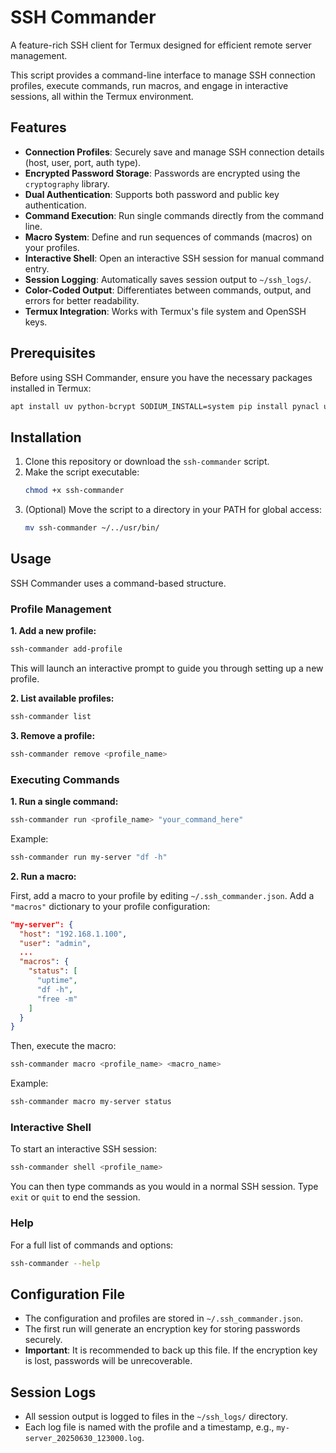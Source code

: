 # SSH Commander

A feature-rich SSH client for Termux designed for efficient remote server management.

This script provides a command-line interface to manage SSH connection profiles, execute commands, run macros, and engage in interactive sessions, all within the Termux environment.

## Features

- **Connection Profiles**: Securely save and manage SSH connection details (host, user, port, auth type).
- **Encrypted Password Storage**: Passwords are encrypted using the `cryptography` library.
- **Dual Authentication**: Supports both password and public key authentication.
- **Command Execution**: Run single commands directly from the command line.
- **Macro System**: Define and run sequences of commands (macros) on your profiles.
- **Interactive Shell**: Open an interactive SSH session for manual command entry.
- **Session Logging**: Automatically saves session output to `~/ssh_logs/`.
- **Color-Coded Output**: Differentiates between commands, output, and errors for better readability.
- **Termux Integration**: Works with Termux's file system and OpenSSH keys.

## Prerequisites

Before using SSH Commander, ensure you have the necessary packages installed in Termux:

```bash
apt install uv python-bcrypt SODIUM_INSTALL=system pip install pynacl uv pip install paramiko --system
```

## Installation

1. Clone this repository or download the `ssh-commander` script.
2. Make the script executable:
   ```bash
   chmod +x ssh-commander
   ```
3. (Optional) Move the script to a directory in your PATH for global access:
   ```bash
   mv ssh-commander ~/../usr/bin/
   ```

## Usage

SSH Commander uses a command-based structure.

### Profile Management

**1. Add a new profile:**

```bash
ssh-commander add-profile
```

This will launch an interactive prompt to guide you through setting up a new profile.

**2. List available profiles:**

```bash
ssh-commander list
```

**3. Remove a profile:**

```bash
ssh-commander remove <profile_name>
```

### Executing Commands

**1. Run a single command:**

```bash
ssh-commander run <profile_name> "your_command_here"
```

Example:
```bash
ssh-commander run my-server "df -h"
```

**2. Run a macro:**

First, add a macro to your profile by editing `~/.ssh_commander.json`. Add a `"macros"` dictionary to your profile configuration:

```json
"my-server": {
  "host": "192.168.1.100",
  "user": "admin",
  ...
  "macros": {
    "status": [
      "uptime",
      "df -h",
      "free -m"
    ]
  }
}
```

Then, execute the macro:

```bash
ssh-commander macro <profile_name> <macro_name>
```

Example:
```bash
ssh-commander macro my-server status
```

### Interactive Shell

To start an interactive SSH session:

```bash
ssh-commander shell <profile_name>
```

You can then type commands as you would in a normal SSH session. Type `exit` or `quit` to end the session.

### Help

For a full list of commands and options:

```bash
ssh-commander --help
```

## Configuration File

- The configuration and profiles are stored in `~/.ssh_commander.json`.
- The first run will generate an encryption key for storing passwords securely.
- **Important**: It is recommended to back up this file. If the encryption key is lost, passwords will be unrecoverable.

## Session Logs

- All session output is logged to files in the `~/ssh_logs/` directory.
- Each log file is named with the profile and a timestamp, e.g., `my-server_20250630_123000.log`.
